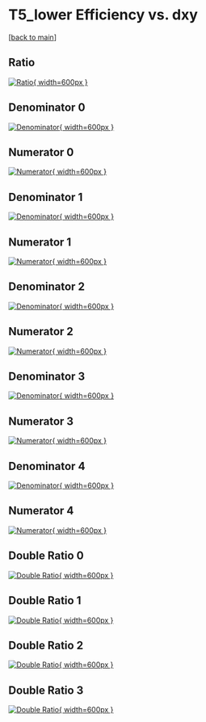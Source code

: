 # T5_lower Efficiency vs. dxy

[[back to main](./)]



## Ratio

[![Ratio](../mtv/var/T5_lower_vtr_0_0_eff_dxy.png){ width=600px }](../mtv/var/T5_lower_vtr_0_0_eff_dxy.pdf)

## Denominator 0

[![Denominator](../mtv/den/T5_lower_vtr_0_0_eff_dxy_den0.png){ width=600px }](../mtv/den/T5_lower_vtr_0_0_eff_dxy_den0.pdf)

## Numerator 0

[![Numerator](../mtv/num/T5_lower_vtr_0_0_eff_dxy_num0.png){ width=600px }](../mtv/num/T5_lower_vtr_0_0_eff_dxy_num0.pdf)

## Denominator 1

[![Denominator](../mtv/den/T5_lower_vtr_0_0_eff_dxy_den1.png){ width=600px }](../mtv/den/T5_lower_vtr_0_0_eff_dxy_den1.pdf)

## Numerator 1

[![Numerator](../mtv/num/T5_lower_vtr_0_0_eff_dxy_num1.png){ width=600px }](../mtv/num/T5_lower_vtr_0_0_eff_dxy_num1.pdf)

## Denominator 2

[![Denominator](../mtv/den/T5_lower_vtr_0_0_eff_dxy_den2.png){ width=600px }](../mtv/den/T5_lower_vtr_0_0_eff_dxy_den2.pdf)

## Numerator 2

[![Numerator](../mtv/num/T5_lower_vtr_0_0_eff_dxy_num2.png){ width=600px }](../mtv/num/T5_lower_vtr_0_0_eff_dxy_num2.pdf)

## Denominator 3

[![Denominator](../mtv/den/T5_lower_vtr_0_0_eff_dxy_den3.png){ width=600px }](../mtv/den/T5_lower_vtr_0_0_eff_dxy_den3.pdf)

## Numerator 3

[![Numerator](../mtv/num/T5_lower_vtr_0_0_eff_dxy_num3.png){ width=600px }](../mtv/num/T5_lower_vtr_0_0_eff_dxy_num3.pdf)

## Denominator 4

[![Denominator](../mtv/den/T5_lower_vtr_0_0_eff_dxy_den4.png){ width=600px }](../mtv/den/T5_lower_vtr_0_0_eff_dxy_den4.pdf)

## Numerator 4

[![Numerator](../mtv/num/T5_lower_vtr_0_0_eff_dxy_num4.png){ width=600px }](../mtv/num/T5_lower_vtr_0_0_eff_dxy_num4.pdf)

## Double Ratio 0

[![Double Ratio](../mtv/ratio/T5_lower_vtr_0_0_eff_dxy_ratio0.png){ width=600px }](../mtv/ratio/T5_lower_vtr_0_0_eff_dxy_ratio0.pdf)

## Double Ratio 1

[![Double Ratio](../mtv/ratio/T5_lower_vtr_0_0_eff_dxy_ratio1.png){ width=600px }](../mtv/ratio/T5_lower_vtr_0_0_eff_dxy_ratio1.pdf)

## Double Ratio 2

[![Double Ratio](../mtv/ratio/T5_lower_vtr_0_0_eff_dxy_ratio2.png){ width=600px }](../mtv/ratio/T5_lower_vtr_0_0_eff_dxy_ratio2.pdf)

## Double Ratio 3

[![Double Ratio](../mtv/ratio/T5_lower_vtr_0_0_eff_dxy_ratio3.png){ width=600px }](../mtv/ratio/T5_lower_vtr_0_0_eff_dxy_ratio3.pdf)

